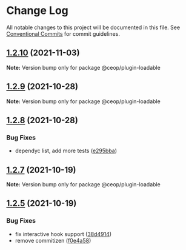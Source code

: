 # Change Log

All notable changes to this project will be documented in this file.
See [Conventional Commits](https://conventionalcommits.org) for commit guidelines.

## [1.2.10](https://github.com/ceopaludetto/ceop/compare/@ceop/plugin-loadable@1.2.9...@ceop/plugin-loadable@1.2.10) (2021-11-03)

**Note:** Version bump only for package @ceop/plugin-loadable





## [1.2.9](https://github.com/ceopaludetto/ceop/compare/@ceop/plugin-loadable@1.2.8...@ceop/plugin-loadable@1.2.9) (2021-10-28)

**Note:** Version bump only for package @ceop/plugin-loadable





## [1.2.8](https://github.com/ceopaludetto/ceop/compare/@ceop/plugin-loadable@1.2.7...@ceop/plugin-loadable@1.2.8) (2021-10-28)


### Bug Fixes

* dependyc list, add more tests ([e295bba](https://github.com/ceopaludetto/ceop/commit/e295bba525232f8dbe59da55865c44c84852214c))





## [1.2.7](https://github.com/ceopaludetto/ceop/compare/@ceop/plugin-loadable@1.2.6...@ceop/plugin-loadable@1.2.7) (2021-10-19)

**Note:** Version bump only for package @ceop/plugin-loadable





## [1.2.5](https://github.com/ceopaludetto/ceop/compare/@ceop/plugin-loadable@1.2.1...@ceop/plugin-loadable@1.2.5) (2021-10-19)


### Bug Fixes

* fix interactive hook support ([38d4914](https://github.com/ceopaludetto/ceop/commit/38d49147bb1ce63f817a838ed86b11a0440f0f01))
* remove commitizen ([f0e4a58](https://github.com/ceopaludetto/ceop/commit/f0e4a58a8d41fab9fdccab54974c6d9f6eab3f73))
